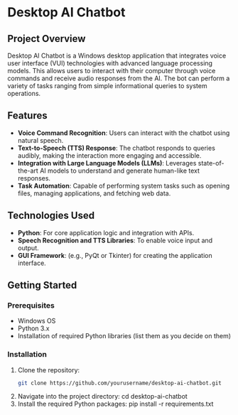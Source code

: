 # Desktop AI Chatbot

## Project Overview
Desktop AI Chatbot is a Windows desktop application that integrates voice user interface (VUI) technologies with advanced language processing models. This allows users to interact with their computer through voice commands and receive audio responses from the AI. The bot can perform a variety of tasks ranging from simple informational queries to system operations.

## Features
- **Voice Command Recognition**: Users can interact with the chatbot using natural speech.
- **Text-to-Speech (TTS) Response**: The chatbot responds to queries audibly, making the interaction more engaging and accessible.
- **Integration with Large Language Models (LLMs)**: Leverages state-of-the-art AI models to understand and generate human-like text responses.
- **Task Automation**: Capable of performing system tasks such as opening files, managing applications, and fetching web data.

## Technologies Used
- **Python**: For core application logic and integration with APIs.
- **Speech Recognition and TTS Libraries**: To enable voice input and output.
- **GUI Framework**: (e.g., PyQt or Tkinter) for creating the application interface.

## Getting Started

### Prerequisites
- Windows OS
- Python 3.x
- Installation of required Python libraries (list them as you decide on them)

### Installation
1. Clone the repository:
   ```bash
   git clone https://github.com/yourusername/desktop-ai-chatbot.git
2. Navigate into the project directory:
   cd desktop-ai-chatbot
3.  Install the required Python packages:
   pip install -r requirements.txt
